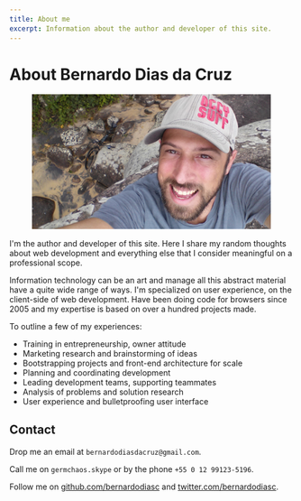 ```yaml
---
title: About me
excerpt: Information about the author and developer of this site.
---
```


# About Bernardo Dias da Cruz

<figure>
  <img alt="Bernardo Dias da Cruz" src="/content/articles/about-me/me.jpg" />
</figure>

I'm the author and developer of this site. Here I share my random thoughts about web development and everything else that I consider meaningful on a professional scope.

Information technology can be an art and manage all this abstract material have a quite wide range of ways. I'm specialized on user experience, on the client-side of web development. Have been doing code for browsers since 2005 and my expertise is based on over a hundred projects made.

To outline a few of my experiences:

- Training in entrepreneurship, owner attitude
- Marketing research and brainstorming of ideas
- Bootstrapping projects and front-end architecture for scale
- Planning and coordinating development
- Leading development teams, supporting teammates
- Analysis of problems and solution research
- User experience and bulletproofing user interface

## Contact

Drop me an email at `bernardodiasdacruz@gmail.com`.

Call me on `germchaos.skype` or by the phone `+55 0 12 99123-5196`.

Follow me on [github.com/bernardodiasc](https://github.com/bernardodiasc) and [twitter.com/bernardodiasc](https://twitter.com/bernardodiasc).


